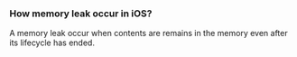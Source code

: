 ### How memory leak occur in iOS?
A memory leak occur when contents are remains in the memory even after its lifecycle has ended.

